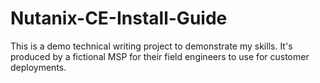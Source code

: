 # Nutanix-CE-Install-Guide
This is a demo technical writing project to demonstrate my skills. It's produced by a fictional MSP for their field engineers to use for customer deployments.
